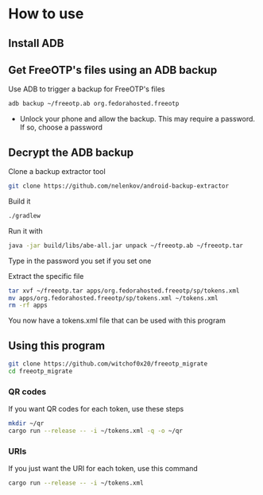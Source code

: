 # How to use
## Install ADB

## Get FreeOTP's files using an ADB backup
Use ADB to trigger a backup for FreeOTP's files
```bash
adb backup ~/freeotp.ab org.fedorahosted.freeotp
```
* Unlock your phone and allow the backup. This may require a password. If so, choose a password
## Decrypt the ADB backup
Clone a backup extractor tool
```bash
git clone https://github.com/nelenkov/android-backup-extractor
```
Build it
```bash
./gradlew
```
Run it with
```bash
java -jar build/libs/abe-all.jar unpack ~/freeotp.ab ~/freeotp.tar
```
Type in the password you set if you set one

Extract the specific file
```bash
tar xvf ~/freeotp.tar apps/org.fedorahosted.freeotp/sp/tokens.xml
mv apps/org.fedorahosted.freeotp/sp/tokens.xml ~/tokens.xml
rm -rf apps
```
You now have a tokens.xml file that can be used with this program
## Using this program
```bash
git clone https://github.com/witchof0x20/freeotp_migrate
cd freeotp_migrate
```
### QR codes
If you want QR codes for each token, use these steps
```bash
mkdir ~/qr
cargo run --release -- -i ~/tokens.xml -q -o ~/qr
```
### URIs
If you just want the URI for each token, use this command
```bash
cargo run --release -- -i ~/tokens.xml
```
